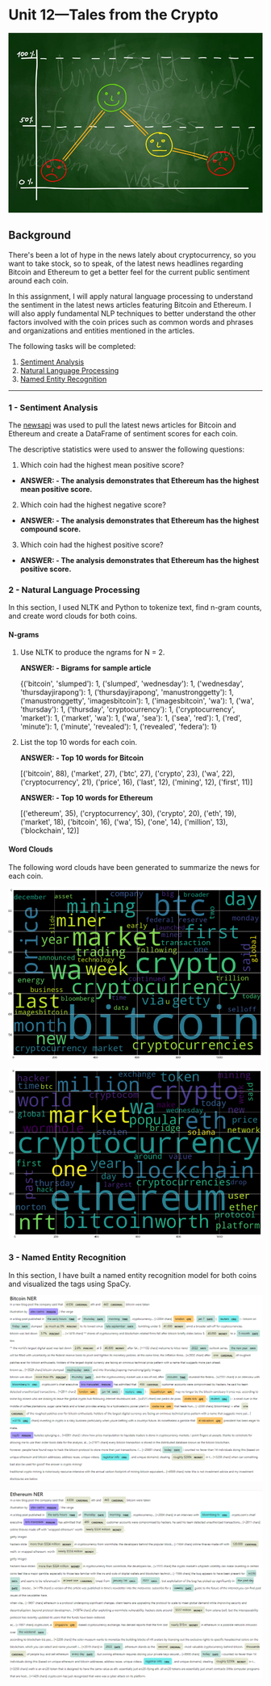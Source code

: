 # Unit 12—Tales from the Crypto

![Stock Sentiment](Images/sentimental.jpeg)

## Background

There's been a lot of hype in the news lately about cryptocurrency, so you want to take stock, so to speak, of the latest news headlines regarding Bitcoin and Ethereum to get a better feel for the current public sentiment around each coin.

In this assignment, I will apply natural language processing to understand the sentiment in the latest news articles featuring Bitcoin and Ethereum. I will also apply fundamental NLP techniques to better understand the other factors involved with the coin prices such as common words and phrases and organizations and entities mentioned in the articles.

The following tasks will be completed:

1. [Sentiment Analysis](#1---Sentiment-Analysis)
2. [Natural Language Processing](#2---Natural-Language-Processing)
3. [Named Entity Recognition](#3---Named-Entity-Recognition)

---

### 1 - Sentiment Analysis

The [newsapi](https://newsapi.org/) was used to pull the latest news articles for Bitcoin and Ethereum and create a DataFrame of sentiment scores for each coin.

The descriptive statistics were used to answer the following questions:

1. Which coin had the highest mean positive score?
- **ANSWER: - The analysis demonstrates that Ethereum has the highest mean positive score.** 

2. Which coin had the highest negative score?
- **ANSWER: - The analysis demonstrates that Ethereum has the highest compound score.** 

3. Which coin had the highest positive score?
- **ANSWER: - The analysis demonstrates that Ethereum has the highest positive score.** 


### 2 - Natural Language Processing

In this section, I used NLTK and Python to tokenize text, find n-gram counts, and create word clouds for both coins. 

#### N-grams


1.  Use NLTK to produce the ngrams for N = 2.

    **ANSWER: - Bigrams for sample article**

    {('bitcoin', 'slumped'): 1, ('slumped', 'wednesday'): 1, ('wednesday', 'thursdayjirapong'): 1, ('thursdayjirapong', 'manustronggetty'): 1, ('manustronggetty', 'imagesbitcoin'): 1, ('imagesbitcoin', 'wa'): 1, ('wa', 'thursday'): 1, ('thursday', 'cryptocurrency'): 1, ('cryptocurrency', 'market'): 1, ('market', 'wa'): 1, ('wa', 'sea'): 1, ('sea', 'red'): 1, ('red', 'minute'): 1, ('minute', 'revealed'): 1, ('revealed', 'federa'): 1}

2. List the top 10 words for each coin.

    **ANSWER: - Top 10 words for Bitcoin**

    [('bitcoin', 88),
    ('market', 27),
    ('btc', 27),
    ('crypto', 23),
    ('wa', 22),
    ('cryptocurrency', 21),
    ('price', 16),
    ('last', 12),
    ('mining', 12),
    ('first', 11)]

    **ANSWER: - Top 10 words for Ethereum**

    [('ethereum', 35),
    ('cryptocurrency', 30),
    ('crypto', 20),
    ('eth', 19),
    ('market', 18),
    ('bitcoin', 16),
    ('wa', 15),
    ('one', 14),
    ('million', 13),
    ('blockchain', 12)]

#### Word Clouds

The following word clouds have been generated to summarize the news for each coin.

![btc-word-cloud.png](https://github.com/apfreeman/Unit-12-Tales-from-the-Crypto/blob/main/Images/btc-word-cloud.png?raw=true)

![eth-word-cloud.png](https://github.com/apfreeman/Unit-12-Tales-from-the-Crypto/blob/main/Images/eth-word-cloud.png?raw=true)


### 3 - Named Entity Recognition

In this section, I have built a named entity recognition model for both coins and visualized the tags using SpaCy.

![btc-ner.png](https://github.com/apfreeman/Unit-12-Tales-from-the-Crypto/blob/main/Images/btc-ner.png?raw=true)

![eth-ner.png](https://github.com/apfreeman/Unit-12-Tales-from-the-Crypto/blob/main/Images/eth-ner.png?raw=true)


